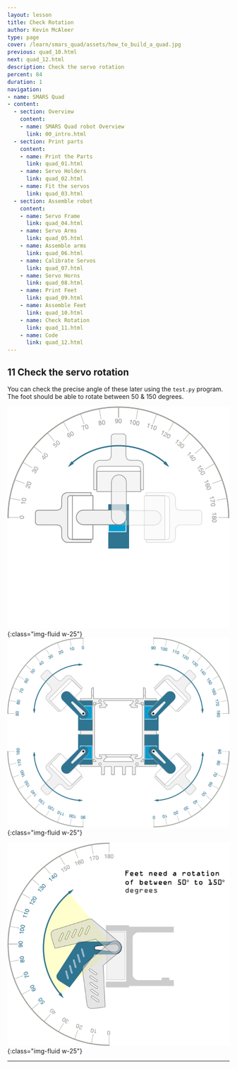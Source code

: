 ```yaml
---
layout: lesson
title: Check Rotation
author: Kevin McAleer
type: page
cover: /learn/smars_quad/assets/how_to_build_a_quad.jpg
previous: quad_10.html
next: quad_12.html
description: Check the servo rotation
percent: 84
duration: 1
navigation:
- name: SMARS Quad
- content:
  - section: Overview
    content:
    - name: SMARS Quad robot Overview
      link: 00_intro.html
  - section: Print parts
    content:
    - name: Print the Parts
      link: quad_01.html
    - name: Servo Holders
      link: quad_02.html
    - name: Fit the servos
      link: quad_03.html
  - section: Assemble robot
    content:
    - name: Servo Frame
      link: quad_04.html
    - name: Servo Arms
      link: quad_05.html
    - name: Assemble arms
      link: quad_06.html
    - name: Calibrate Servos
      link: quad_07.html
    - name: Servo Horns
      link: quad_08.html
    - name: Print Feet
      link: quad_09.html
    - name: Assemble Feet
      link: quad_10.html
    - name: Check Rotation
      link: quad_11.html
    - name: Code
      link: quad_12.html
---
```



## 11 Check the servo rotation

You can check the precise angle of these later using the `test.py` program. The foot should be able to rotate between 50 & 150 degrees.

![instruction image](assets/servorange.png){:class="img-fluid w-25"}
![instruction image](assets/rangeofmotion.png){:class="img-fluid  w-25"}

![Check the servo rotation](assets/instruction11.png){:class="img-fluid  w-25"}

---
